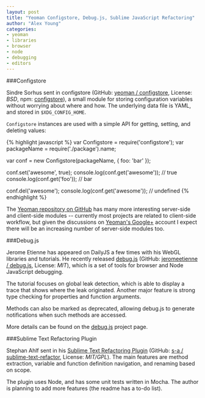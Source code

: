 ```yaml
---
layout: post
title: "Yeoman Configstore, Debug.js, Sublime JavaScript Refactoring"
author: "Alex Young"
categories: 
- yeoman
- libraries
- browser
- node
- debugging
- editors
---
```


###Configstore

Sindre Sorhus sent in configstore (GitHub: [yeoman / configstore](https://github.com/yeoman/configstore), License: _BSD_, npm: [configstore](https://npmjs.org/package/configstore)), a small module for storing configuration variables without worrying about where and how.  The underlying data file is YAML, and stored in `$XDG_CONFIG_HOME`.

`Configstore` instances are used with a simple API for getting, setting, and deleting values:

{% highlight javascript %}
var Configstore = require('configstore');
var packageName = require('./package').name;

var conf = new Configstore(packageName, { foo: 'bar' });

conf.set('awesome', true);
console.log(conf.get('awesome'));  // true
console.log(conf.get('foo'));      // bar

conf.del('awesome');
console.log(conf.get('awesome'));  // undefined
{% endhighlight %}

The [Yeoman repository on GitHub](https://github.com/yeoman) has many more interesting server-side and client-side modules -- currently most projects are related to client-side workflow, but given the discussions on [Yeoman's Google+](https://plus.google.com/101063139999404044459/posts) account I expect there will be an increasing number of server-side modules too.

###Debug.js

Jerome Etienne has appeared on DailyJS a few times with his WebGL libraries and tutorials.  He recently released [debug.js](http://blog.jetienne.com/blog/2013/04/23/debug-dot-js-global-detection/) (GitHub: [jeromeetienne / debug.js](https://github.com/jeromeetienne/debug.js), License: _MIT_), which is a set of tools for browser and Node JavaScript debugging.

The tutorial focuses on global leak detection, which is able to display a trace that shows where the leak originated.  Another major feature is strong type checking for properties and function arguments.

Methods can also be marked as deprecated, allowing debug.js to generate notifications when such methods are accessed.

More details can be found on the [debug.js](http://jeromeetienne.github.io/debug.js/) project page.

###Sublime Text Refactoring Plugin

Stephan Ahlf sent in his [Sublime Text Refactoring Plugin](http://saquery.com/sublime-text-refactoring-plugin/) (GitHub: [s-a / sublime-text-refactor](https://github.com/s-a/sublime-text-refactor), License: _MIT/GPL_).  The main features are method extraction, variable and function definition navigation, and renaming based on scope.

The plugin uses Node, and has some unit tests written in Mocha.  The author is planning to add more features (the readme has a to-do list).
